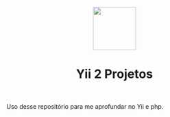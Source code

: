 <p align="center">
    <a href="https://github.com/yiisoft" target="_blank">
        <img src="https://avatars0.githubusercontent.com/u/993323" height="100px">
    </a>
    <h1 align="center">Yii 2 Projetos</h1>
    <br>
</p>

Uso desse repositório para me aprofundar no Yii e php.
